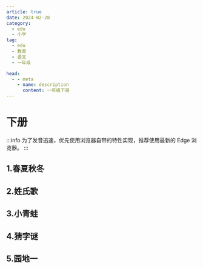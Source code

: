 ```yaml
---
article: true
date: 2024-02-28
category:
  - edu
  - 小学
tag:
  - edu
  - 教育
  - 语文
  - 一年级

head:
  - - meta
    - name: description
      content: 一年级下册
---
```


# 下册

:::info
为了发音迅速，优先使用浏览器自带的特性实现，推荐使用最新的 Edge 浏览器。
:::

## 1.春夏秋冬

<Hanzi zi="春" :zuci="['春风', '春雨', '春天', '春日', '春节']" />
<Hanzi zi="冬" :bihua="['撇', '横撇', '捺', '点', '点']" :zuci="['冬天', '立冬', '冬雪', '冬日']" />
<Hanzi zi="风" pinyin="fēng" jiegou="独体字" :zuci="['风雨', '风云', '大风', '东风', '风衣', '风霜', '风吹雨打']" />
<Hanzi zi="雪" :bihua="['横', '点', '横钩', '竖', '点', '点', '点', '点', '横折', '横', '横']" :zuci="['雪花', '雨雪', '风雪', '雪人']" />
<Hanzi zi="花" :zuci="['雪花', '花生', '开花', '水花', '烟花']" />
<Hanzi zi="飞" :zuci="['飞虫', '飞走', '飞机', '飞人', '飞鱼']" />
<Hanzi zi="入" :zuci="['出入', '入口', '入门', '进入']" />

## 2.姓氏歌

<Hanzi zi="姓" :zuci="['姓氏', '姓名', '百姓']" />
<Hanzi zi="什" pinyin="shén" :zuci="['什么', '为什么']" />
<Hanzi zi="么" :zuci="['什么', '为什么', '多么', '那么', '怎么', '要么']" />
<Hanzi zi="双" :bihua="['横撇', '点', '横撇', '捺']" :zuci="['双人', '双手', '双方', '双向', '成双成对']" />
<Hanzi zi="国" :zuci="['中国', '国家', '国王', '国土']" />
<Hanzi zi="王" pinyin="wáng" :zuci="['王子', '国王', '女王', '大王']" />
<Hanzi zi="方" :zuci="['大方', '方向', '对方', '方圆', '方方面面']" />

## 3.小青蛙

<Hanzi zi="青" :zuci="['青草', '青天', '青色', '青蛙']" />
<Hanzi zi="清" :zuci="['清明', '一清二白', '清水', '清澈', '清楚', '清洗']" />
<Hanzi zi="气" :zuci="['天气', '力气', '生气', '空气']" />
<Hanzi zi="晴" :zuci="['晴天', '晴日', '晴空']" />
<Hanzi zi="情" :bihua="['点', '点', '竖', '横', '横', '竖', '横', '竖', '横折钩', '横', '横']" :zuci="['友情', '心情', '事情']" />
<Hanzi zi="请" :zuci="['请问', '请客', '回请', '请教']" />
<Hanzi zi="生" :zuci="['学生', '生气', '出生', '生日', '生病']" />

## 4.猜字谜

<Hanzi zi="字" :zuci="['生字', '文字', '字谜', '汉字', '识字']"  />
<Hanzi zi="左" :zuci="['左右', '左手', '左边']"  />
<Hanzi zi="右" :zuci="['左右', '右手', '右边']"  />
<Hanzi zi="红" pinyin="hóng" :zuci="['红花', '红火', '红色', '红旗']"  />
<Hanzi zi="时" :zuci="['时间', '有时', '时光', '时候']"  />
<Hanzi zi="动" :zuci="['生动', '活动', '开动', '动画', '动作', '主动']"  />
<Hanzi zi="万" pinyin="wàn" :zuci="['万里', '千万', '万一']"  />

## 5.园地一

<Hanzi zi="见" pinyin="jiàn" :zuci="['看见', '听见']"  />
<Hanzi zi="长" pinyin="zhǎng" :zuci="['成长', '长大']"  />
